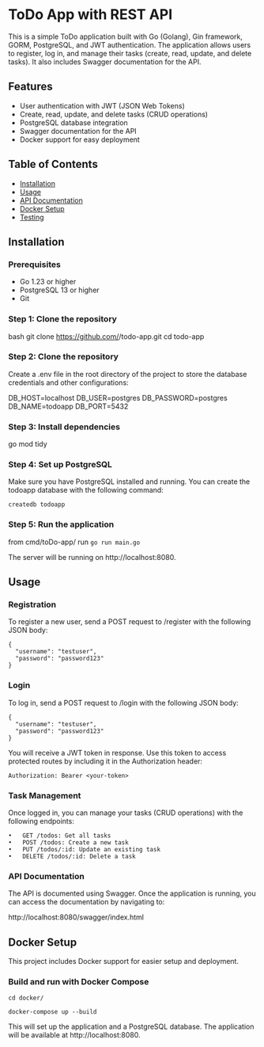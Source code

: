 # ToDo App with REST API

This is a simple ToDo application built with Go (Golang), Gin framework, GORM, PostgreSQL, and JWT authentication. The application allows users to register, log in, and manage their tasks (create, read, update, and delete tasks). It also includes Swagger documentation for the API.


## Features
- User authentication with JWT (JSON Web Tokens)
- Create, read, update, and delete tasks (CRUD operations)
- PostgreSQL database integration
- Swagger documentation for the API
- Docker support for easy deployment


## Table of Contents
- [Installation](#installation)
- [Usage](#usage)
- [API Documentation](#api-documentation)
- [Docker Setup](#docker-setup)
- [Testing](#testing)


## Installation

### Prerequisites
- Go 1.23 or higher
- PostgreSQL 13 or higher
- Git

### Step 1: Clone the repository
bash
git clone https://github.com/<your-username>/todo-app.git
cd todo-app

### Step 2: Clone the repository

Create a .env file in the root directory of the project to store the database credentials and other configurations:

DB_HOST=localhost
DB_USER=postgres
DB_PASSWORD=postgres
DB_NAME=todoapp
DB_PORT=5432

### Step 3: Install dependencies

go mod tidy

### Step 4: Set up PostgreSQL

Make sure you have PostgreSQL installed and running. You can create the todoapp database with the following command:

```createdb todoapp```

### Step 5: Run the application

from cmd/toDo-app/ run
``` go run main.go ```

The server will be running on http://localhost:8080.


## Usage

### Registration

To register a new user, send a POST request to /register with the following JSON body:

```
{
  "username": "testuser",
  "password": "password123"
}
```

### Login

To log in, send a POST request to /login with the following JSON body:

```
{
  "username": "testuser",
  "password": "password123"
}
```

You will receive a JWT token in response. Use this token to access protected routes by including it in the Authorization header:

```Authorization: Bearer <your-token>```

### Task Management

Once logged in, you can manage your tasks (CRUD operations) with the following endpoints:

	•	GET /todos: Get all tasks
	•	POST /todos: Create a new task
	•	PUT /todos/:id: Update an existing task
	•	DELETE /todos/:id: Delete a task

### API Documentation

The API is documented using Swagger. Once the application is running, you can access the documentation by navigating to:

http://localhost:8080/swagger/index.html


## Docker Setup

This project includes Docker support for easier setup and deployment.

### Build and run with Docker Compose

```cd docker/```

```docker-compose up --build```

This will set up the application and a PostgreSQL database. The application will be available at http://localhost:8080.

